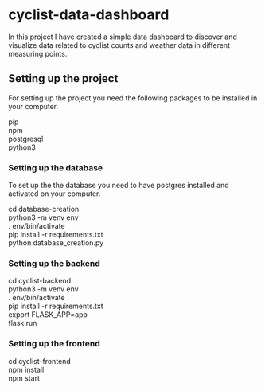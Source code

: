 # cyclist-data-dashboard

In this project I have created a simple data dashboard to discover and visualize data related to cyclist counts and weather data in different measuring points.

## Setting up the project

For setting up the project you need the following packages to be installed in your computer.

pip<br/>
npm<br/>
postgresql<br/>
python3<br/>

### Setting up the database

To set up the the database you need to have postgres installed and activated on your computer.

cd database-creation<br/>
python3 -m venv env<br/>
. env/bin/activate<br/>
pip install -r requirements.txt<br/>
python database_creation.py<br/>

### Setting up the backend

cd cyclist-backend<br/>
python3 -m venv env<br/>
. env/bin/activate<br/>
pip install -r requirements.txt<br/>
export FLASK_APP=app<br/>
flask run<br/>

### Setting up the frontend
cd cyclist-frontend<br/>
npm install<br/>
npm start<br/>
